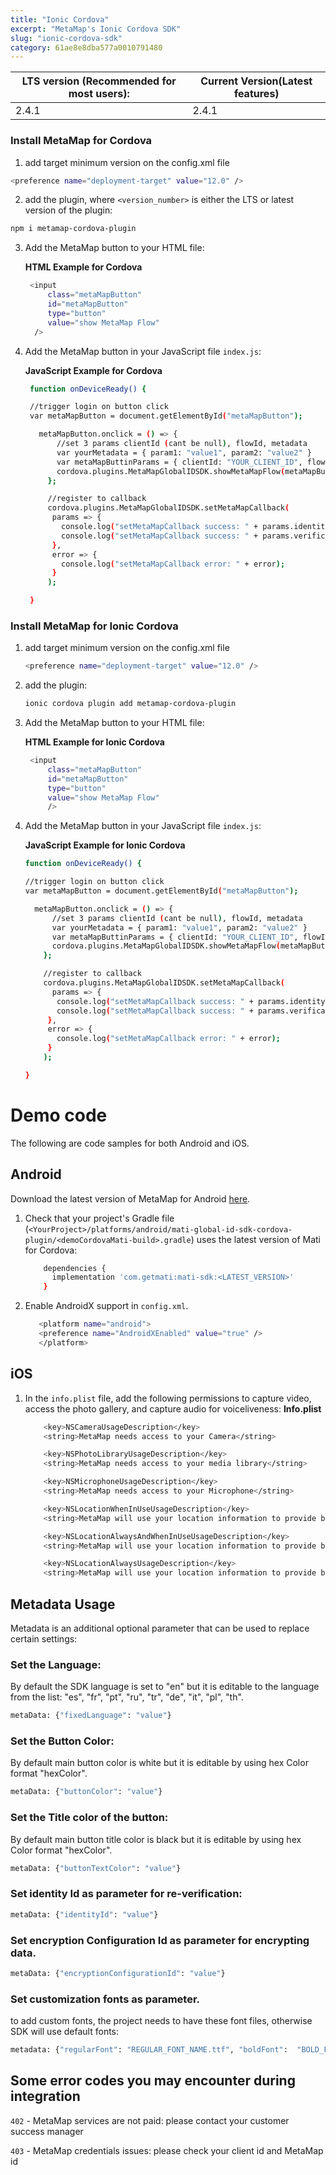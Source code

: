 ```yaml
---
title: "Ionic Cordova"
excerpt: "MetaMap's Ionic Cordova SDK"
slug: "ionic-cordova-sdk"
category: 61ae8e8dba577a0010791480
---
```


| LTS version (Recommended for most users): | Current Version(Latest features) |
|-------------------------------------------|----------------------------------|
| 2.4.1                                     | 2.4.1                            |

### Install MetaMap for Cordova

1. add target minimum version on the  config.xml file
```bash
<preference name="deployment-target" value="12.0" />
```

2. add the plugin, where `<version_number>` is either the LTS or latest version of the plugin:
```bash
npm i metamap-cordova-plugin
```

3. Add the MetaMap button to your HTML file:

   **HTML Example for Cordova**
   ```bash
    <input
        class="metaMapButton"
        id="metaMapButton"
        type="button"
        value="show MetaMap Flow"
     />
   ```


4. <a id="cordova-javascript"></a>Add the MetaMap button in your JavaScript file `index.js`:

   **JavaScript Example for Cordova**

   ```bash
    function onDeviceReady() {

    //trigger login on button click
    var metaMapButton = document.getElementById("metaMapButton");

      metaMapButton.onclick = () => {
          //set 3 params clientId (cant be null), flowId, metadata
          var yourMetadata = { param1: "value1", param2: "value2" }
          var metaMapButtinParams = { clientId: "YOUR_CLIENT_ID", flowId: "YOUR_FLOW_ID", metadata: yourMetadata }
          cordova.plugins.MetaMapGlobalIDSDK.showMetaMapFlow(metaMapButtinParams)
        };

        //register to callback
        cordova.plugins.MetaMapGlobalIDSDK.setMetaMapCallback(
         params => {
           console.log("setMetaMapCallback success: " + params.identityId);
           console.log("setMetaMapCallback success: " + params.verificationID);
         },
         error => {
           console.log("setMetaMapCallback error: " + error);
         }
        );

    }
   ```

### Install MetaMap for Ionic Cordova


1. add target minimum version on the  config.xml file
    ```bash
    <preference name="deployment-target" value="12.0" />
    ```

2. add the plugin:
    ```bash
    ionic cordova plugin add metamap-cordova-plugin
    ```

3. Add the MetaMap button to your HTML file:

    **HTML Example for Ionic Cordova**
    ```bash
     <input
         class="metaMapButton"
         id="metaMapButton"
         type="button"
         value="show MetaMap Flow"
         />
     ```


4. Add the MetaMap button in your JavaScript file `index.js`:

    **JavaScript Example for Ionic Cordova**

    ```bash
    function onDeviceReady() {

    //trigger login on button click
    var metaMapButton = document.getElementById("metaMapButton");

      metaMapButton.onclick = () => {
          //set 3 params clientId (cant be null), flowId, metadata
          var yourMetadata = { param1: "value1", param2: "value2" }
          var metaMapButtinParams = { clientId: "YOUR_CLIENT_ID", flowId: "YOUR_FLOW_ID", metadata: yourMetadata }
          cordova.plugins.MetaMapGlobalIDSDK.showMetaMapFlow(metaMapButtinParams)
        };

        //register to callback
        cordova.plugins.MetaMapGlobalIDSDK.setMetaMapCallback(
          params => {
           console.log("setMetaMapCallback success: " + params.identityId);
           console.log("setMetaMapCallback success: " + params.verificationID);
         },
         error => {
           console.log("setMetaMapCallback error: " + error);
         }
        );

    }
     ```
# Demo code

The following are code samples for both Android and iOS.

## Android

Download the latest version of MetaMap for Android [here](https://search.maven.org/artifact/com.getmati/mati-sdk).

1. Check that your project's Gradle file (`<YourProject>/platforms/android/mati-global-id-sdk-cordova-plugin/<demoCordovaMati-build>.gradle`) uses the latest version of Mati for Cordova:

    ```bash
        dependencies {
          implementation 'com.getmati:mati-sdk:<LATEST_VERSION>'
        }
    ```

2. Enable AndroidX support in `config.xml`.

    ```bash
       <platform name="android">
       <preference name="AndroidXEnabled" value="true" />
       </platform>
    ```

## iOS

1. In the `info.plist` file, add the following permissions to capture video, access the photo gallery, and capture audio for voiceliveness:
   **Info.plist**

    ```bash
        <key>NSCameraUsageDescription</key>
        <string>MetaMap needs access to your Camera</string>

        <key>NSPhotoLibraryUsageDescription</key>
        <string>MetaMap needs access to your media library</string>

        <key>NSMicrophoneUsageDescription</key>
        <string>MetaMap needs access to your Microphone</string>

        <key>NSLocationWhenInUseUsageDescription</key>
        <string>MetaMap will use your location information to provide best possible verification experience.</string>

        <key>NSLocationAlwaysAndWhenInUseUsageDescription</key>
        <string>MetaMap will use your location information to provide best possible verification experience.</string>

        <key>NSLocationAlwaysUsageDescription</key>
        <string>MetaMap will use your location information to provide best possible verification experience.</string>
   ```

## Metadata Usage

Metadata is an additional optional parameter that can be used to replace certain settings:

### Set the Language:
By default the SDK language is set to "en" but it is editable to the language from the list:
"es", "fr", "pt", "ru", "tr", "de", "it", "pl", "th".
```bash
metaData: {"fixedLanguage": "value"}
```

### Set the Button Color:
By default main button color is white but it is editable by using hex Color format "hexColor".
```bash
metaData: {"buttonColor": "value"}
```

### Set the Title color of the button:
By default main button title color is black but it is editable by using hex Color format "hexColor".
```bash
metaData: {"buttonTextColor": "value"}
```

### Set identity Id as parameter for re-verification:
```bash
metaData: {"identityId": "value"}
   ```

### Set encryption Configuration Id as parameter for encrypting data.
```bash
metaData: {"encryptionConfigurationId": "value"}
   ```

### Set customization fonts as parameter.
to add custom fonts, the project needs to have these font files, otherwise SDK will use default fonts:
```bash
metadata: {"regularFont": "REGULAR_FONT_NAME.ttf", "boldFont":  "BOLD_FONT_NAME.ttf"}
   ```


## Some error codes you may encounter during integration

`402` - MetaMap services are not paid: please contact your customer success manager

`403` - MetaMap credentials issues: please check your client id and MetaMap id
